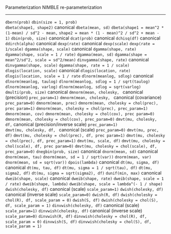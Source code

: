   Parameterization        NIMBLE re-parameterization
  ----------------------- --------------------------------------------------------
  `dbern(prob)`           `dbin(size = 1, prob)`\
  `dbeta(shape1, shape2)` canonical
  `dbeta(mean, sd)`       `dbeta(shape1 = mean^2 * (1-mean) / sd^2 - mean,`
                          `shape2 = mean * (1 - mean)^2 / sd^2 + mean - 1)`
  `dbin(prob, size)`      canonical
  `dcat(prob)`            canonical
  `dchisq(df)`            canonical
  `ddirch(alpha)`         canonical
  `dexp(rate)`            canonical
  `dexp(scale)`           `dexp(rate = 1/scale)`
  `dgamma(shape, scale)`  canonical
  `dgamma(shape, rate)`   `dgamma(shape, scale = 1 / rate)`
  `dgamma(mean, sd)`      `dgamma(shape = mean^2/sd^2, scale = sd^2/mean)`
  `dinvgamma(shape, rate)`  canonical
  `dinvgamma(shape, scale)` `dgamma(shape, rate = 1 / scale)`
  `dlogis(location, scale)` canonical
  `dlogis(location, rate)`  `dlogis(location, scale = 1 / rate`
  `dlnorm(meanlog, sdlog)`  canonical
  `dlnorm(meanlog, taulog)` `dlnorm(meanlog, sdlog = 1 / sqrt(taulog)`
  `dlnorm(meanlog, varlog)` `dlnorm(meanlog, sdlog = sqrt(varlog)`
  `dmulti(prob, size)`      canonical
  `dmnorm(mean, cholesky, ` canonical (precision)
    `prec_param=1)` 
  `dmnorm(mean, cholesky, ` canonical (covariance)
    `prec_param=0)`
  `dmnorm(mean, prec)`    `dmnorm(mean, cholesky = chol(prec), prec param=1)` 
  `dmnorm(mean, cholesky = chol(prec), prec_param=1)`
  `dmnorm(mean, cov)`     `dmnorm(mean, cholesky = chol(cov), prec param=0)`
  `dmnorm(mean, cholesky = chol(cov), prec_param=0)`
  `dmvt(mu, cholesky, df,`  canonical (precision/inverse scale)
    `prec_param=1)`       
  `dmvt(mu, cholesky, df, ` canonical (scale)
    `prec_param=0)`
  `dmvt(mu, prec, df)`      `dmvt(mu, cholesky = chol(prec), df, prec param=1)`
  `dmvt(mu, cholesky = chol(prec), df, prec_param=1)`
  `dmvt(mu, scale, df)`     `dmvt(mu, cholesky = chol(scale), df, prec param=0)` 
  `dmvt(mu, cholesky = chol(scale), df, prec_param=0)`
  `dnegbin(prob, size)`     canonical
  `dnorm(mean, sd)`         canonical
  `dnorm(mean, tau)`        `dnorm(mean, sd = 1 / sqrt(var))`
  `dnorm(mean, var)`        `dnorm(mean, sd = sqrt(var))`
  `dpois(lambda)`           canonical
  `dt(mu, sigma, df)`       canonical
  `dt(mu, tau, df)`         `dt(mu, sigma = 1 / sqrt(tau), df)`
  `dt(mu, sigma2, df)`      `dt(mu, sigma = sqrt(sigma2), df)`
  `dunif(min, max)`         canonical
  `dweib(shape, scale)`     canonical
  `dweib(shape, rate)`      `dweib(shape, scale = 1 / rate)`
  `dweib(shape, lambda)`    `dweib(shape, scale = lambda^(- 1 / shape)`
  `dwish(cholesky, df)`     canonical (scale) 
    `scale_param=1)`
  `dwish(cholesky, df)`     canonical (inverse scale)
    `scale_param=0)` 
  `dwish(R, df)`            `dwish(cholesky = chol(R), df, scale_param = 0)`
  `dwish(S, df)`            `dwish(cholesky = chol(S), df, scale_param = 1)`
  `dinvwish(cholesky, df)`  canonical (scale)
    `scale_param=1)` 
  `dinvwish(cholesky, df)`    canonical (inverse scale)
    `scale_param=0)`
  `dinvwish(R, df)`         `dinvwish(cholesky = chol(R), df, scale_param = 0)`
  `dinvwish(S, df)`         `dinvwish(cholesky = chol(S), df, scale_param = 1)`

